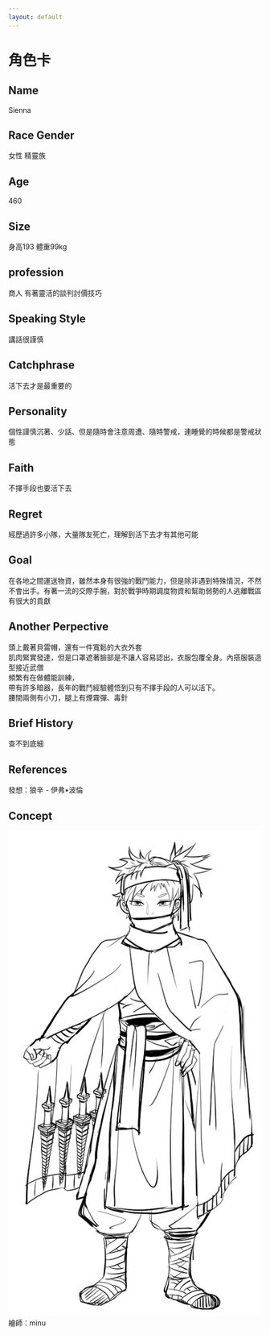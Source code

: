```yaml
---
layout: default
---
```


# 角色卡

## Name
Sienna

## Race Gender
女性 精靈族

## Age
460

## Size
身高193 體重99kg

## profession
商人 有著靈活的談判討價技巧

## Speaking Style
講話很謹慎

## Catchphrase
活下去才是最重要的

## Personality
個性謹慎沉著、少話、但是隨時會注意周遭、隨時警戒，連睡覺的時候都是警戒狀態

## Faith
不擇手段也要活下去

## Regret
經歷過許多小隊，大量隊友死亡，理解到活下去才有其他可能

## Goal 
在各地之間運送物資，雖然本身有很強的戰鬥能力，但是除非遇到特殊情況，不然不會出手。有著一流的交際手腕，對於戰爭時期調度物資和幫助弱勢的人逃離戰區有很大的貢獻

## Another Perpective
頭上戴著貝雷帽，還有一件寬鬆的大衣外套<br>
肌肉緊實發達，但是口罩遮著臉部是不讓人容易認出，衣服包覆全身。內搭服裝造型接近武僧<br>
頻繁有在做體能訓練， <br>
帶有許多暗器，長年的戰鬥經驗體悟到只有不擇手段的人可以活下。<br>
腰間兩側有小刀，腿上有煙霧彈、毒針<br>

## Brief History
查不到底細

## References
發想：狼辛 - 伊弗•波倫

## Concept
<img src="./Sienna.jpg">繪師：minu
